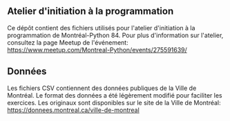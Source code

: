Atelier d'initiation à la programmation
---------------------------------------

Ce dépôt contient des fichiers utilisés pour l'atelier d'initiation à la programmation de Montréal-Python 84. Pour plus d'information sur l'atelier, consultez la page Meetup de l'événement: https://www.meetup.com/Montreal-Python/events/275591639/ 

## Données

Les fichiers CSV contiennent des données publiques de la Ville de Montréal. Le format des données a été légèrement modifié pour faciliter les exercices. Les originaux sont disponibles sur le site de la Ville de Montréal:
https://donnees.montreal.ca/ville-de-montreal
